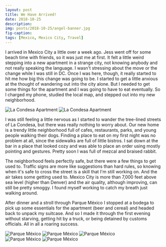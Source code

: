 ```yaml
---
layout: post
title: We Have Arrived!
date: 2018-10-25
description:
img: posts/2018-10-25/angel-banner.jpg
fig-caption:
tags: [Mexico, Mexico City, Travel]
---
```

I arrived in Mexico City a little over a week ago. Jess went off for some beach time with friends, so it was just me at first. It felt a little weird stepping into a new apartment in a strange city, not knowing anybody and not really speaking the language. I wasn't stressing about the move or the change while I was still in DC. Once I was here, though, it really started to hit me how big this change was going to be. I started to get a little anxious at the thought of wandering out into the city alone. But I needed to get some things for the apartment and I was going to have to eat eventually. So I charged my phone, studied the local map, and stepped out into my new neighborhood.

<div class="center">
  <img src="{{site.baseurl}}/assets/img/posts/2018-10-25/apartment-1.jpg" alt="La Condesa Apartment" />
  <img src="{{site.baseurl}}/assets/img/posts/2018-10-25/apartment-2.jpg" alt="La Condesa Apartment" />
</div>

I was still feeling a little nervous as I started to wander the tree-lined streets of La Condesa, but there was really nothing to worry about. Our new home is a  trendy little neighborhood full of cafes, restaurants, parks, and young people walking their dogs. Finding a place to eat on my first night was no problem at all, since the sidewalks are full of little bistros. I sat down at the bar in a place that looked cozy and was able to place an order using mostly pointing and gestures. Pretty soon  I was full of mezcal and braised rabbit.

The neighborhood feels perfectly safe, but there were a few things to get used to. Traffic signs are more like suggestions than hard rules, so knowing when it's safe to cross the street is a skill that I'm still working on. And the air takes some getting used to. Mexico City is more than 7,000 feet above sea level (higher than Denver) and the air quality, although improving,  can still be pretty smoggy. I found myself working to catch my breath just walking around.

After dinner and a stroll through Parque México I stopped at a bodega to pick up some essentials for the apartment (beer and cereal) and headed back to unpack my suitcase. And so I made it through the first evening without starving, getting hit by a truck, or being detained by customs officials. All in all a roaring success.

<div class="center">
  <img src="{{site.baseurl}}/assets/img/posts/2018-10-25/park-1.jpg" class="vertical" alt="Parque México"/>
  <img src="{{site.baseurl}}/assets/img/posts/2018-10-25/fountain.jpg" class="vertical" alt="Parque México"/>
  <img src="{{site.baseurl}}/assets/img/posts/2018-10-25/statue-2.jpg" class="vertical" alt="Parque México"/>
</div>

<div class="center">
  <img src="{{site.baseurl}}/assets/img/posts/2018-10-25/park-2.jpg" alt="Parque México"/>
  <img src="{{site.baseurl}}/assets/img/posts/2018-10-25/statue-1.jpg" alt="Parque México"/>
</div>
